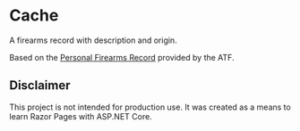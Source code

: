 # Cache

A firearms record with description and origin.

Based on the [Personal Firearms Record](https://www.atf.gov/firearms/docs/guide/personal-firearms-record-atf-p-33128/download) provided by the ATF.

## Disclaimer

This project is not intended for production use. It was created as a means to learn Razor Pages with ASP.NET Core.